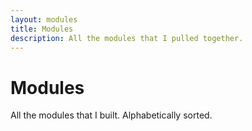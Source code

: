 ```yaml
---
layout: modules
title: Modules
description: All the modules that I pulled together.
---
```


# Modules

All the modules that I built. Alphabetically sorted.

